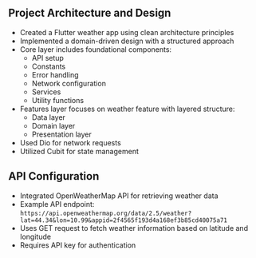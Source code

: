 ## Project Architecture and Design

- Created a Flutter weather app using clean architecture principles
- Implemented a domain-driven design with a structured approach
- Core layer includes foundational components:
  * API setup
  * Constants
  * Error handling
  * Network configuration
  * Services
  * Utility functions
- Features layer focuses on weather feature with layered structure:
  * Data layer
  * Domain layer
  * Presentation layer
- Used Dio for network requests
- Utilized Cubit for state management

## API Configuration

- Integrated OpenWeatherMap API for retrieving weather data
- Example API endpoint: `https://api.openweathermap.org/data/2.5/weather?lat=44.34&lon=10.99&appid=2f4565f193d4a168ef3b85cd40075a71`
- Uses GET request to fetch weather information based on latitude and longitude
- Requires API key for authentication